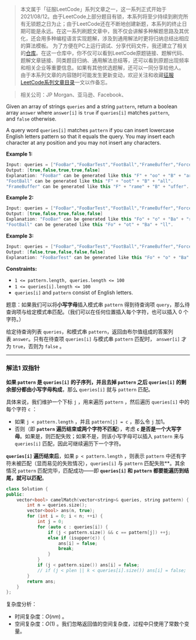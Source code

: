 > 本文属于「征服LeetCode」系列文章之一，这一系列正式开始于2021/08/12。由于LeetCode上部分题目有锁，本系列将至少持续到刷完所有无锁题之日为止；由于LeetCode还在不断地创建新题，本系列的终止日期可能是永远。在这一系列刷题文章中，我不仅会讲解多种解题思路及其优化，还会用多种编程语言实现题解，涉及到通用解法时更将归纳总结出相应的算法模板。
> <b></b>
> 为了方便在PC上运行调试、分享代码文件，我还建立了相关的[仓库](https://github.com/memcpy0/LeetCode-Conquest)。在这一仓库中，你不仅可以看到LeetCode原题链接、题解代码、题解文章链接、同类题目归纳、通用解法总结等，还可以看到原题出现频率和相关企业等重要信息。如果有其他优选题解，还可以一同分享给他人。
> <b></b>
> 由于本系列文章的内容随时可能发生更新变动，欢迎关注和收藏[征服LeetCode系列文章目录](https://memcpy0.blog.csdn.net/article/details/119656559)一文以作备忘。

> 相关公司：JP Morgan、亚马逊、Facebook、
 
Given an array of strings `queries` and a string `pattern`, return a boolean array `answer` where `answer[i]` is `true` if `queries[i]` matches `pattern`, and `false` otherwise.

A query word `queries[i]` matches `pattern` if you can insert lowercase English letters pattern so that it equals the query. You may insert each character at any position and you may not insert any characters.

**Example 1:**
```java
Input: queries = ["FooBar","FooBarTest","FootBall","FrameBuffer","ForceFeedBack"], pattern = "FB"
Output: [true,false,true,true,false]
Explanation: "FooBar" can be generated like this "F" + "oo" + "B" + "ar".
"FootBall" can be generated like this "F" + "oot" + "B" + "all".
"FrameBuffer" can be generated like this "F" + "rame" + "B" + "uffer".
```
**Example 2:**
```java
Input: queries = ["FooBar","FooBarTest","FootBall","FrameBuffer","ForceFeedBack"], pattern = "FoBa"
Output: [true,false,true,false,false]
Explanation: "FooBar" can be generated like this "Fo" + "o" + "Ba" + "r".
"FootBall" can be generated like this "Fo" + "ot" + "Ba" + "ll".
```
**Example 3:**
```java
Input: queries = ["FooBar","FooBarTest","FootBall","FrameBuffer","ForceFeedBack"], pattern = "FoBaT"
Output: [false,true,false,false,false]
Explanation: "FooBarTest" can be generated like this "Fo" + "o" + "Ba" + "r" + "T" + "est".
```
**Constraints:**
-   `1 <= pattern.length, queries.length <= 100`
-   `1 <= queries[i].length <= 100`
-   `queries[i]` and `pattern` consist of English letters.

题意：如果我们可以将**小写字母**插入模式串 `pattern` 得到待查询项 `query`，那么待查询项与给定模式串匹配。（我们可以在任何位置插入每个字符，也可以插入 0 个字符。）

给定待查询列表 `queries`，和模式串 `pattern`，返回由布尔值组成的答案列表 `answer`。只有在待查项 `queries[i]` 与模式串 `pattern` 匹配时， `answer[i]` 才为 `true`，否则为 `false` 。

---
### 解法1 双指针 
**如果 `pattern` 是 `queries[i]` 的子序列，并且去掉 `pattern` 之后 `queries[i]` 的剩余部分都由小写字母构成**，那么 `queries[i]` 就与 `pattern` 匹配。

具体来说，我们维护一个下标 `j` ，用来遍历 `pattern` ，然后遍历 `queries[i]` 中的每个字符 `c` ：
- 如果 `j < pattern.length` ，并且 `pattern[j] = c` ，那么令 `j` 加1。
- 否则（即 **`pattern` 遍历结束或两个字符不匹配**），考虑 **`c` 是否是一个大写字母**。如果是，则匹配失败；如果不是，则该小写字母可以插入 `pattern` 来与 `queries[i]` 匹配，因此可继续遍历下一个字符。

**`queries[i]` 遍历结束后**，如果 `p < pattern.length` ，则表示 `pattern` 中还有字符未被匹配（显而易见的失败情况），`queries[i]` 与 `pattern` 匹配失败**。其余情况 `pattern` 匹配完毕，匹配成功——即 **`queries[i]` 和 `pattern` 都要能遍历到结尾，就可以匹配**。
```cpp
class Solution {
public:
    vector<bool> camelMatch(vector<string>& queries, string pattern) {
        int n = queries.size();
        vector<bool> ans(n, true);
        for (int i = 0; i < n; ++i) {
            int j = 0;
            for (auto c : queries[i]) {
                if (j < pattern.size() && c == pattern[j]) ++j;
                else if (isupper(c)) {
                    ans[i] = false;
                    break;
                }
            }
            if (j < pattern.size()) ans[i] = false; 
            // if (j < plen || k < queries[i].size()) ans[i] = false;
        }
        return ans;
    }
};
```
复杂度分析：
- 时间复杂度：$O(nm)$ 。
- 空间复杂度：$O(1)$ 。我们忽略返回值的空间复杂度，过程中只使用了常数个变量。



 